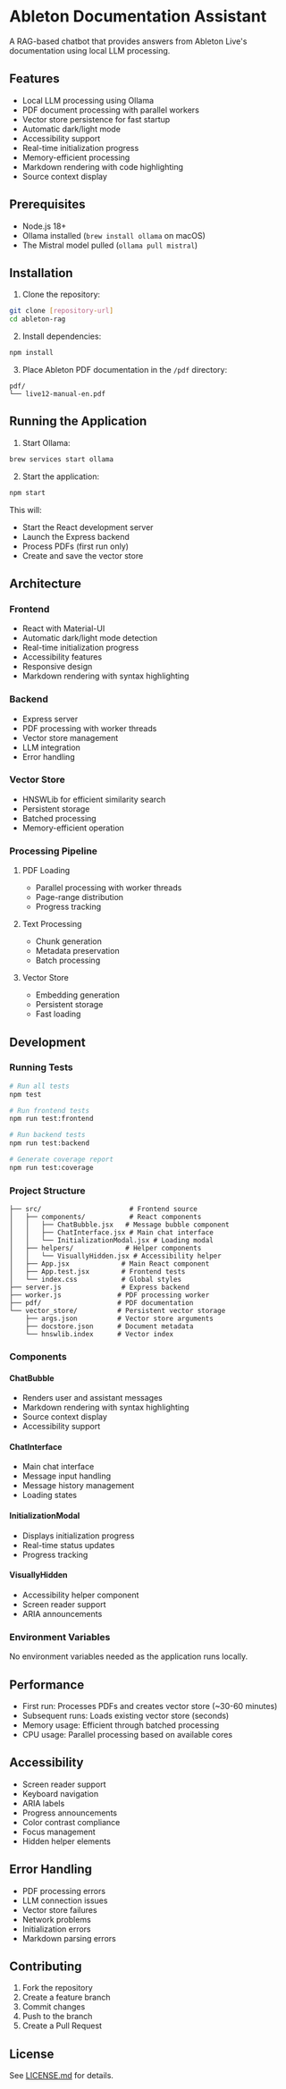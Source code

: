 # Ableton Documentation Assistant

A RAG-based chatbot that provides answers from Ableton Live's documentation using local LLM processing.

## Features

- Local LLM processing using Ollama
- PDF document processing with parallel workers
- Vector store persistence for fast startup
- Automatic dark/light mode
- Accessibility support
- Real-time initialization progress
- Memory-efficient processing
- Markdown rendering with code highlighting
- Source context display

## Prerequisites

- Node.js 18+
- Ollama installed (`brew install ollama` on macOS)
- The Mistral model pulled (`ollama pull mistral`)

## Installation

1. Clone the repository:
```bash
git clone [repository-url]
cd ableton-rag
```

2. Install dependencies:
```bash
npm install
```

3. Place Ableton PDF documentation in the `/pdf` directory:
```
pdf/
└── live12-manual-en.pdf
```

## Running the Application

1. Start Ollama:
```bash
brew services start ollama
```

2. Start the application:
```bash
npm start
```

This will:
- Start the React development server
- Launch the Express backend
- Process PDFs (first run only)
- Create and save the vector store

## Architecture

### Frontend
- React with Material-UI
- Automatic dark/light mode detection
- Real-time initialization progress
- Accessibility features
- Responsive design
- Markdown rendering with syntax highlighting

### Backend
- Express server
- PDF processing with worker threads
- Vector store management
- LLM integration
- Error handling

### Vector Store
- HNSWLib for efficient similarity search
- Persistent storage
- Batched processing
- Memory-efficient operation

### Processing Pipeline
1. PDF Loading
   - Parallel processing with worker threads
   - Page-range distribution
   - Progress tracking

2. Text Processing
   - Chunk generation
   - Metadata preservation
   - Batch processing

3. Vector Store
   - Embedding generation
   - Persistent storage
   - Fast loading

## Development

### Running Tests
```bash
# Run all tests
npm test

# Run frontend tests
npm run test:frontend

# Run backend tests
npm run test:backend

# Generate coverage report
npm run test:coverage
```

### Project Structure
```
├── src/                      # Frontend source
│   ├── components/           # React components
│   │   ├── ChatBubble.jsx   # Message bubble component
│   │   ├── ChatInterface.jsx # Main chat interface
│   │   └── InitializationModal.jsx # Loading modal
│   ├── helpers/             # Helper components
│   │   └── VisuallyHidden.jsx # Accessibility helper
│   ├── App.jsx             # Main React component
│   ├── App.test.jsx        # Frontend tests
│   └── index.css           # Global styles
├── server.js               # Express backend
├── worker.js              # PDF processing worker
├── pdf/                   # PDF documentation
└── vector_store/          # Persistent vector storage
    ├── args.json          # Vector store arguments
    ├── docstore.json      # Document metadata
    └── hnswlib.index      # Vector index
```

### Components

#### ChatBubble
- Renders user and assistant messages
- Markdown rendering with syntax highlighting
- Source context display
- Accessibility support

#### ChatInterface
- Main chat interface
- Message input handling
- Message history management
- Loading states

#### InitializationModal
- Displays initialization progress
- Real-time status updates
- Progress tracking

#### VisuallyHidden
- Accessibility helper component
- Screen reader support
- ARIA announcements

### Environment Variables
No environment variables needed as the application runs locally.

## Performance

- First run: Processes PDFs and creates vector store (~30-60 minutes)
- Subsequent runs: Loads existing vector store (seconds)
- Memory usage: Efficient through batched processing
- CPU usage: Parallel processing based on available cores

## Accessibility

- Screen reader support
- Keyboard navigation
- ARIA labels
- Progress announcements
- Color contrast compliance
- Focus management
- Hidden helper elements

## Error Handling

- PDF processing errors
- LLM connection issues
- Vector store failures
- Network problems
- Initialization errors
- Markdown parsing errors

## Contributing

1. Fork the repository
2. Create a feature branch
3. Commit changes
4. Push to the branch
5. Create a Pull Request

## License

See [LICENSE.md](license.md) for details.
